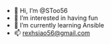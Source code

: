 - 👋 Hi, I’m @SToo56
- 👀 I’m interested in having fun
- 🌱 I’m currently learning Ansible
- 📫 rexhsiao56@gmail.com

<!---
SToo56/SToo56 is a ✨ special ✨ repository because its `README.md` (this file) appears on your GitHub profile.
You can click the Preview link to take a look at your changes.
--->
